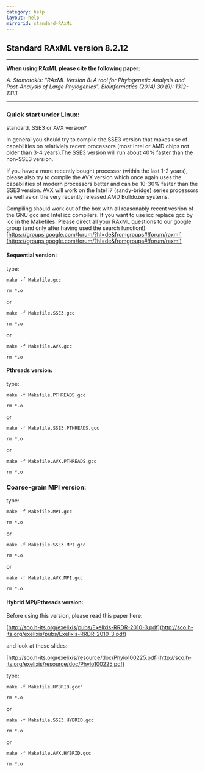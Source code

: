 ```yaml
---
category: help
layout: help
mirrorid: standard-RAxML
---
```


## Standard RAxML version 8.2.12

---

**When using RAxML please cite the following paper:**

*A. Stamatakis: "RAxML Version 8: A tool for Phylogenetic Analysis and Post-Analysis of Large Phylogenies".* 
*Bioinformatics (2014) 30 (9): 1312-1313.*

---

### Quick start under Linux:

standard, SSE3 or AVX version?

In general you should try to compile the SSE3 version that makes use of capabilities on relativiely recent processors (most Intel or AMD chips not older than 3-4 years).The SSE3 version will run about 40% faster than the non-SSE3 version.

If you have a more recently bought processor (within the last 1-2 years), please also try to compile the AVX version which once again uses the capabilities of modern processors better and can be 10-30% faster than the SSE3 version. AVX will work on the Intel i7 (sandy-bridge) series processors as well as on the very recently released AMD Bulldozer systems. 

Compiling should work out of the box with all reasonably recent vesrion of the GNU gcc and Intel icc compilers. If you want to use icc replace gcc by icc in the Makefiles. Please direct all your RAxML questions to our google group (and only after having used the search function!): [https://groups.google.com/forum/?hl=de&fromgroups#!forum/raxml](https://groups.google.com/forum/?hl=de&fromgroups#!forum/raxml)

#### Sequential version:

type:

`make -f Makefile.gcc`

`rm *.o`

or

`make -f Makefile.SSE3.gcc`

`rm *.o`

or

`make -f Makefile.AVX.gcc`

`rm *.o`

#### Pthreads version:

type: 

`make -f Makefile.PTHREADS.gcc`

`rm *.o`

or

`make -f Makefile.SSE3.PTHREADS.gcc`

`rm *.o`

or

`make -f Makefile.AVX.PTHREADS.gcc`

`rm *.o`

### Coarse-grain MPI version:

type:

`make -f Makefile.MPI.gcc`

`rm *.o`

or

`make -f Makefile.SSE3.MPI.gcc`

`rm *.o`

or

`make -f Makefile.AVX.MPI.gcc`

`rm *.o`

#### Hybrid MPI/Pthreads version:

Before using this version, please read this paper here:

[http://sco.h-its.org/exelixis/pubs/Exelixis-RRDR-2010-3.pdf](http://sco.h-its.org/exelixis/pubs/Exelixis-RRDR-2010-3.pdf)

and look at these slides: 

[http://sco.h-its.org/exelixis/resource/doc/Phylo100225.pdf](http://sco.h-its.org/exelixis/resource/doc/Phylo100225.pdf)

type:

`make -f Makefile.HYBRID.gcc"`

`rm *.o`

or  

`make -f Makefile.SSE3.HYBRID.gcc`

`rm *.o`

or

`make -f Makefile.AVX.HYBRID.gcc`

`rm *.o`